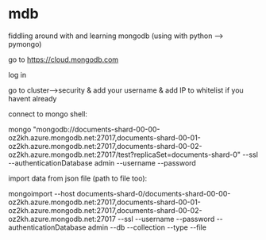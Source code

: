 # mdb
fiddling around with and learning mongodb (using with python --> pymongo)


go to https://cloud.mongodb.com

log in

go to cluster-->security & add your username & add IP to whitelist if you havent already

connect to mongo shell:

mongo "mongodb://documents-shard-00-00-oz2kh.azure.mongodb.net:27017,documents-shard-00-01-oz2kh.azure.mongodb.net:27017,documents-shard-00-02-oz2kh.azure.mongodb.net:27017/test?replicaSet=documents-shard-0" --ssl --authenticationDatabase admin --username <USERNAME> --password <PASSWORD>
  
  
import data from json file (path to file too):

mongoimport --host documents-shard-0/documents-shard-00-00-oz2kh.azure.mongodb.net:27017,documents-shard-00-01-oz2kh.azure.mongodb.net:27017,documents-shard-00-02-oz2kh.azure.mongodb.net:27017 --ssl --username <USERNAME> --password <PASSWORD> --authenticationDatabase admin --db <DATABASE> --collection <COLLECTION> --type <FILETYPE> --file <FILENAME>
